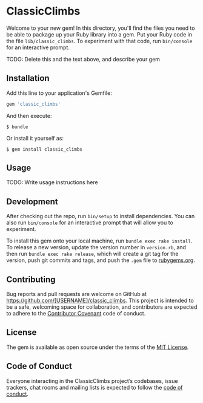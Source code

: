 # ClassicClimbs

Welcome to your new gem! In this directory, you'll find the files you need to be able to package up your Ruby library into a gem. Put your Ruby code in the file `lib/classic_climbs`. To experiment with that code, run `bin/console` for an interactive prompt.

TODO: Delete this and the text above, and describe your gem

## Installation

Add this line to your application's Gemfile:

```ruby
gem 'classic_climbs'
```

And then execute:

    $ bundle

Or install it yourself as:

    $ gem install classic_climbs

## Usage

TODO: Write usage instructions here

## Development

After checking out the repo, run `bin/setup` to install dependencies. You can also run `bin/console` for an interactive prompt that will allow you to experiment.

To install this gem onto your local machine, run `bundle exec rake install`. To release a new version, update the version number in `version.rb`, and then run `bundle exec rake release`, which will create a git tag for the version, push git commits and tags, and push the `.gem` file to [rubygems.org](https://rubygems.org).

## Contributing

Bug reports and pull requests are welcome on GitHub at https://github.com/[USERNAME]/classic_climbs. This project is intended to be a safe, welcoming space for collaboration, and contributors are expected to adhere to the [Contributor Covenant](http://contributor-covenant.org) code of conduct.

## License

The gem is available as open source under the terms of the [MIT License](https://opensource.org/licenses/MIT).

## Code of Conduct

Everyone interacting in the ClassicClimbs project’s codebases, issue trackers, chat rooms and mailing lists is expected to follow the [code of conduct](https://github.com/[USERNAME]/classic_climbs/blob/master/CODE_OF_CONDUCT.md).
